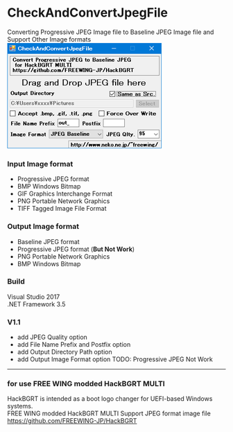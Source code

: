 # CheckAndConvertJpegFile
Converting Progressive JPEG Image file to Baseline JPEG Image file and Support Other Image formats  
![CheckAndConvertJpegFile](https://raw.githubusercontent.com/FREEWING-JP/CheckAndConvertJpegFile/main/CheckAndConvertJpegFile.png "CheckAndConvertJpegFile")  

### Input Image format
* Progressive JPEG format
* BMP Windows Bitmap
* GIF Graphics Interchange Format
* PNG Portable Network Graphics
* TIFF Tagged Image File Format

### Output Image format
* Baseline JPEG format
* Progressive JPEG format (**But Not Work**)
* PNG Portable Network Graphics
* BMP Windows Bitmap

### Build
Visual Studio 2017  
.NET Framework 3.5  

### V1.1  
* add JPEG Quality option
* add File Name Prefix and Postfix option
* add Output Directory Path option
* add Output Image Format option
  TODO: Progressive JPEG Not Work

---
### for use FREE WING modded HackBGRT MULTI
HackBGRT is intended as a boot logo changer for UEFI-based Windows systems.  
FREE WING modded HackBGRT MULTI Support JPEG format image file  
https://github.com/FREEWING-JP/HackBGRT  

